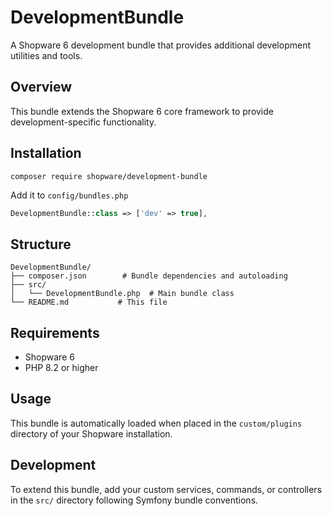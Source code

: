 # DevelopmentBundle

A Shopware 6 development bundle that provides additional development utilities and tools.

## Overview

This bundle extends the Shopware 6 core framework to provide development-specific functionality.

## Installation

```
composer require shopware/development-bundle
```

Add it to `config/bundles.php`

```php
DevelopmentBundle::class => ['dev' => true],
```

## Structure

```
DevelopmentBundle/
├── composer.json        # Bundle dependencies and autoloading
├── src/
│   └── DevelopmentBundle.php  # Main bundle class
└── README.md           # This file
```

## Requirements

- Shopware 6
- PHP 8.2 or higher

## Usage

This bundle is automatically loaded when placed in the `custom/plugins` directory of your Shopware installation.

## Development

To extend this bundle, add your custom services, commands, or controllers in the `src/` directory following Symfony bundle conventions.
